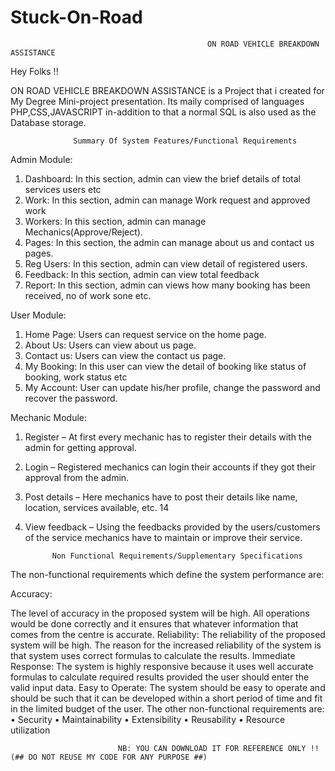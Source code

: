 # Stuck-On-Road
                                                ON ROAD VEHICLE BREAKDOWN ASSISTANCE


Hey Folks !!

ON ROAD VEHICLE BREAKDOWN ASSISTANCE is a Project that i created for My Degree Mini-project presentation.
Its maily comprised of languages PHP,CSS,JAVASCRIPT in-addition to that a normal SQL is also used as the Database storage.


                  Summary Of System Features/Functional Requirements

Admin Module:

1. Dashboard: In this section, admin can view the brief details of total services users etc
2. Work: In this section, admin can manage Work request and approved work
3. Workers: In this section, admin can manage Mechanics(Approve/Reject).
4. Pages: In this section, the admin can manage about us and contact us pages.
5. Reg Users: In this section, admin can view detail of registered users.
6. Feedback: In this section, admin can view total feedback
7. Report: In this section, admin can views how many booking has been received, no of work sone
etc.

User Module:

1. Home Page: Users can request service on the home page.
2. About Us: Users can view about us page.
3. Contact us: Users can view the contact us page.
4. My Booking: In this user can view the detail of booking like status of booking, work status etc
5. My Account: User can update his/her profile, change the password and recover the password.

Mechanic Module:

1. Register – At first every mechanic has to register their details with the admin for getting
approval.
2. Login – Registered mechanics can login their accounts if they got their approval from the
admin.
3. Post details – Here mechanics have to post their details like name, location, services
available, etc.
14
4. View feedback – Using the feedbacks provided by the users/customers of the service
mechanics have to maintain or improve their service.

             Non Functional Requirements/Supplementary Specifications

The non-functional requirements which define the system performance are:

Accuracy:

The level of accuracy in the proposed system will be high. All operations would be done correctly
and it ensures that whatever information that comes from the centre is accurate.
Reliability:
The reliability of the proposed system will be high. The reason for the increased reliability of the
system is that system uses correct formulas to calculate the results.
Immediate Response:
The system is highly responsive because it uses well accurate formulas to calculate required results
provided the user should enter the valid input data.
Easy to Operate:
The system should be easy to operate and should be such that it can be developed within a short
period of time and fit in the limited budget of the user.
The other non-functional requirements are:
• Security
• Maintainability
• Extensibility
• Reusability
• Resource utilization




                            NB: YOU CAN DOWNLOAD IT FOR REFERENCE ONLY !! (## DO NOT REUSE MY CODE FOR ANY PURPOSE ##)
